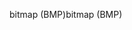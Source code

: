 <span data-ttu-id="0d35a-101">bitmap (BMP)</span><span class="sxs-lookup"><span data-stu-id="0d35a-101">bitmap (BMP)</span></span>
